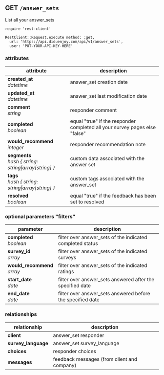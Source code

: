## GET `/answer_sets`

List all your answer_sets

```ruby--Rails
require 'rest-client'

RestClient::Request.execute method: :get,
  url: 'https://api.diduenjoy.com/api/v1/answer_sets',
  user: 'PUT-YOUR-API-KEY-HERE'
```

### attributes

attribute          | description
------------- | -------------
__created_at__<br>_datetime_  | answer_set creation date
__updated_at__<br>_datetime_  | answer_set last modification date
__comment__<br>_string_ | responder comment
__completed__<br>_boolean_ | equal "true" if the responder completed all your survey pages else "false"
__would_recommend__<br>_integer_ | responder recommendation note
__segments__<br>_hash { string: string&#124;array[string] }_ | custom data associated with the answer set
__tags__<br>_hash { string: string&#124;array[string] }_ | custom tags associated with the answer_set
__resolved__<br>_boolean_ | equal "true" if the feedback has been set to resolved

### optional parameters "filters"

parameter          | description
------------- |-------------
__completed__<br>_boolean_ | filter over answer_sets of the indicated completed status
__survey_id__<br>_array_  | filter over answer_sets of the indicated surveys
__would_recommend__<br>_array_  | filter over answer_sets of the indicated ratings
__start_date__<br>_date_ | filter over answer_sets answered after the specified date
__end_date__<br>_date_ | filter over answer_sets answered before the specified date

### relationships

relationship          | description
------------------------------ | -------------
__client__  | answer_set responder
__survey_language__  | answer_set survey_language
__choices__  | responder choices
__messages__ | feedback messages (from client and company)